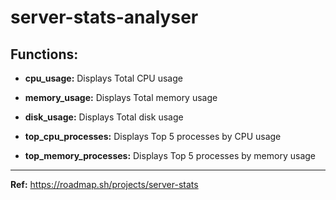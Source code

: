 # server-stats-analyser

## Functions:
- **cpu_usage:** Displays Total CPU usage
  
- **memory_usage:** Displays Total memory usage 

- **disk_usage:** Displays Total disk usage

- **top_cpu_processes:** Displays Top 5 processes by CPU usage
  
- **top_memory_processes:** Displays Top 5 processes by memory usage
--- ---
**Ref:** https://roadmap.sh/projects/server-stats

